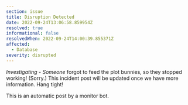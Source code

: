 ```yaml
---
section: issue
title: Disruption Detected
date: 2022-09-24T13:06:58.859954Z
resolved: true
informational: false
resolvedWhen: 2022-09-24T14:00:39.855371Z
affected:
  - Database
severity: disrupted
---
```

*Investigating* - _Someone_ forgot to feed the plot bunnies, so they stopped working! (Sorry.) This incident post will be updated once we have more information. Hang tight!

This is an automatic post by a monitor bot.
        
